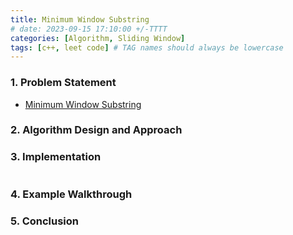 ```yaml
---
title: Minimum Window Substring
# date: 2023-09-15 17:10:00 +/-TTTT
categories: [Algorithm, Sliding Window]
tags: [c++, leet code] # TAG names should always be lowercase
---
```


### 1. Problem Statement

- [Minimum Window Substring](https://leetcode.com/problems/minimum-window-substring/description/?envType=study-plan-v2&envId=top-interview-150)

### 2. Algorithm Design and Approach

### 3. Implementation

```cpp

```

### 4. Example Walkthrough

### 5. Conclusion
